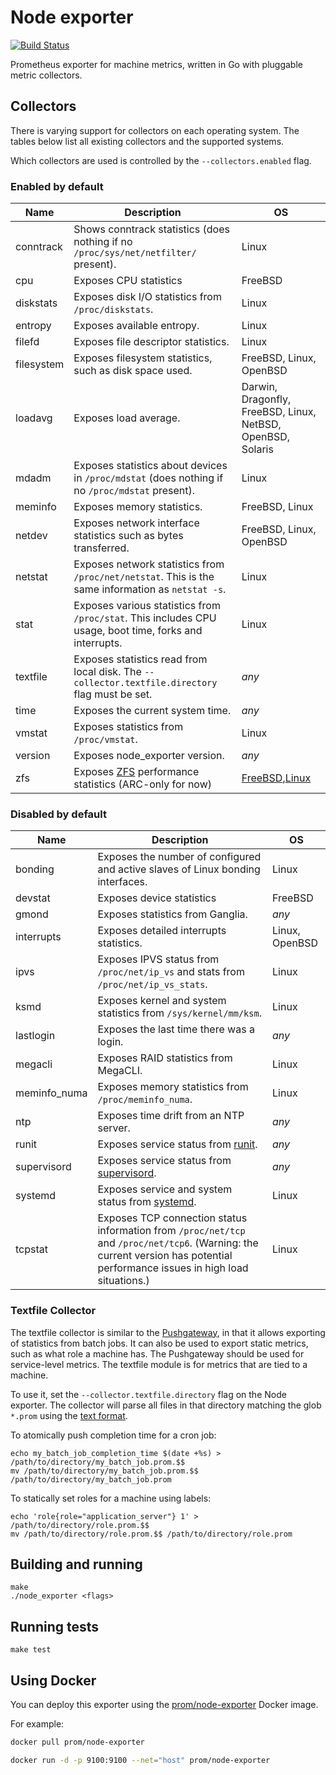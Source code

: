 # Node exporter

[![Build Status](https://travis-ci.org/prometheus/node_exporter.svg)](https://travis-ci.org/prometheus/node_exporter)

Prometheus exporter for machine metrics, written in Go with pluggable metric
collectors.

## Collectors

There is varying support for collectors on each operating system. The tables
below list all existing collectors and the supported systems.

Which collectors are used is controlled by the `--collectors.enabled` flag.

### Enabled by default

Name     | Description | OS
---------|-------------|----
conntrack | Shows conntrack statistics (does nothing if no `/proc/sys/net/netfilter/` present). | Linux
cpu | Exposes CPU statistics | FreeBSD
diskstats | Exposes disk I/O statistics from `/proc/diskstats`. | Linux
entropy | Exposes available entropy. | Linux
filefd | Exposes file descriptor statistics. | Linux
filesystem | Exposes filesystem statistics, such as disk space used. | FreeBSD, Linux, OpenBSD
loadavg | Exposes load average. | Darwin, Dragonfly, FreeBSD, Linux, NetBSD, OpenBSD, Solaris
mdadm | Exposes statistics about devices in `/proc/mdstat` (does nothing if no `/proc/mdstat` present). | Linux
meminfo | Exposes memory statistics. | FreeBSD, Linux
netdev | Exposes network interface statistics such as bytes transferred. | FreeBSD, Linux, OpenBSD
netstat | Exposes network statistics from `/proc/net/netstat`. This is the same information as `netstat -s`. | Linux
stat | Exposes various statistics from `/proc/stat`. This includes CPU usage, boot time, forks and interrupts. | Linux
textfile | Exposes statistics read from local disk. The `--collector.textfile.directory` flag must be set. | _any_
time | Exposes the current system time. | _any_
vmstat | Exposes statistics from `/proc/vmstat`. | Linux
version | Exposes node\_exporter version. | _any_
zfs | Exposes [ZFS](http://open-zfs.org/) performance statistics (ARC-only for now) | [FreeBSD](https://www.freebsd.org/doc/handbook/zfs.html),[Linux](http://zfsonlinux.org/)

### Disabled by default

Name     | Description | OS
---------|-------------|----
bonding | Exposes the number of configured and active slaves of Linux bonding interfaces. | Linux
devstat | Exposes device statistics | FreeBSD
gmond | Exposes statistics from Ganglia. | _any_
interrupts | Exposes detailed interrupts statistics. | Linux, OpenBSD
ipvs | Exposes IPVS status from `/proc/net/ip_vs` and stats from `/proc/net/ip_vs_stats`. | Linux
ksmd | Exposes kernel and system statistics from `/sys/kernel/mm/ksm`. | Linux
lastlogin | Exposes the last time there was a login. | _any_
megacli | Exposes RAID statistics from MegaCLI. | Linux
meminfo_numa | Exposes memory statistics from `/proc/meminfo_numa`. | Linux
ntp | Exposes time drift from an NTP server. | _any_
runit | Exposes service status from [runit](http://smarden.org/runit/). | _any_
supervisord | Exposes service status from [supervisord](http://supervisord.org/). | _any_
systemd | Exposes service and system status from [systemd](http://www.freedesktop.org/wiki/Software/systemd/). | Linux
tcpstat | Exposes TCP connection status information from `/proc/net/tcp` and `/proc/net/tcp6`. (Warning: the current version has potential performance issues in high load situations.) | Linux

### Textfile Collector

The textfile collector is similar to the [Pushgateway](https://github.com/prometheus/pushgateway),
in that it allows exporting of statistics from batch jobs. It can also be used
to export static metrics, such as what role a machine has. The Pushgateway
should be used for service-level metrics. The textfile module is for metrics
that are tied to a machine.

To use it, set the `--collector.textfile.directory` flag on the Node exporter. The
collector will parse all files in that directory matching the glob `*.prom`
using the [text
format](http://prometheus.io/docs/instrumenting/exposition_formats/).

To atomically push completion time for a cron job:
```
echo my_batch_job_completion_time $(date +%s) > /path/to/directory/my_batch_job.prom.$$
mv /path/to/directory/my_batch_job.prom.$$ /path/to/directory/my_batch_job.prom
```

To statically set roles for a machine using labels:
```
echo 'role{role="application_server"} 1' > /path/to/directory/role.prom.$$
mv /path/to/directory/role.prom.$$ /path/to/directory/role.prom
```

## Building and running

    make
    ./node_exporter <flags>

## Running tests

    make test


## Using Docker

You can deploy this exporter using the [prom/node-exporter](https://registry.hub.docker.com/u/prom/node-exporter/) Docker image.

For example:

```bash
docker pull prom/node-exporter

docker run -d -p 9100:9100 --net="host" prom/node-exporter
```
